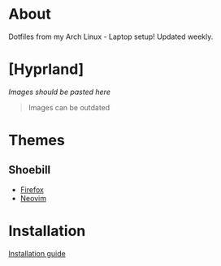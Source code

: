 # About

Dotfiles from my Arch Linux - Laptop setup! Updated weekly.

# [Hyprland]

*Images should be pasted here*

> Images can be outdated

# Themes

## Shoebill
- [Firefox](https://addons.mozilla.org/en-US/firefox/addon/shbl-nvim-dark)
- [Neovim](https://github.com/hugoocoto/nvim)

# Installation
[Installation guide](./INSTALL.md)


